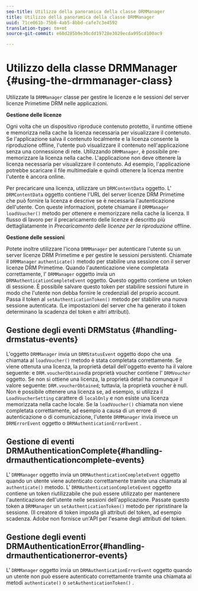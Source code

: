 ```yaml
---
seo-title: Utilizzo della panoramica della classe DRMManager
title: Utilizzo della panoramica della classe DRMManager
uuid: 71ce061b-75b6-4ab5-8bbd-cafe7c3e4592
translation-type: tm+mt
source-git-commit: e60d285b9e30cdd19728e3029ecda995cd100ac9

---
```



# Utilizzo della classe DRMManager {#using-the-drmmanager-class}

Utilizzate la `DRMManager` classe per gestire le licenze e le sessioni del server licenze Primetime DRM nelle applicazioni.

**Gestione delle licenze**

Ogni volta che un dispositivo riproduce contenuto protetto, il runtime ottiene e memorizza nella cache la licenza necessaria per visualizzare il contenuto. Se l&#39;applicazione salva il contenuto localmente e la licenza consente la riproduzione offline, l&#39;utente può visualizzare il contenuto nell&#39;applicazione senza una connessione di rete. Utilizzando `DRMManager`, è possibile pre-memorizzare la licenza nella cache. L&#39;applicazione non deve ottenere la licenza necessaria per visualizzare il contenuto. Ad esempio, l&#39;applicazione potrebbe scaricare il file multimediale e quindi ottenere la licenza mentre l&#39;utente è ancora online.

Per precaricare una licenza, utilizzare un `DRMContentData` oggetto. L&#39; `DRMContentData` oggetto contiene l&#39;URL del server licenze DRM Primetime che può fornire la licenza e descrive se è necessaria l&#39;autenticazione dell&#39;utente. Con queste informazioni, potete chiamare il `DRMManager` `loadVoucher()` metodo per ottenere e memorizzare nella cache la licenza. Il flusso di lavoro per il precaricamento delle licenze è descritto più dettagliatamente in *Precaricamento delle licenze per la riproduzione* offline.

**Gestione delle sessioni**

Potete inoltre utilizzare l&#39;icona `DRMManager` per autenticare l&#39;utente su un server licenze DRM Primetime e per gestire le sessioni persistenti. Chiamate il `DRMManager` `authenticate()` metodo per stabilire una sessione con il server licenze DRM Primetime. Quando l&#39;autenticazione viene completata correttamente, l&#39; `DRMManager` oggetto invia un `DRMAuthenticationCompleteEvent` oggetto. Questo oggetto contiene un token di sessione. È possibile salvare questo token per stabilire sessioni future in modo che l&#39;utente non debba fornire le credenziali del proprio account. Passa il token al `setAuthenticationToken()` metodo per stabilire una nuova sessione autenticata. (Le impostazioni del server che ha generato il token determinano la scadenza del token e altri attributi).

## Gestione degli eventi DRMStatus {#handling-drmstatus-events}

L&#39;oggetto `DRMManager` invia un `DRMStatusEvent` oggetto dopo che una chiamata al `loadVoucher()` metodo è stata completata correttamente. Se viene ottenuta una licenza, la proprietà detail dell&#39;oggetto evento ha il valore seguente: e `DRM.voucherObtained`la proprietà voucher contiene l&#39; `DRMVoucher` oggetto. Se non si ottiene una licenza, la proprietà detail ha comunque il valore seguente: `DRM.voucherObtained`; tuttavia, la proprietà voucher è null. Non è possibile ottenere una licenza se, ad esempio, si utilizza il `LoadVoucherSetting` carattere di `localOnly` e non esiste una licenza memorizzata nella cache locale. Se la `loadVoucher()` chiamata non viene completata correttamente, ad esempio a causa di un errore di autenticazione o di comunicazione, l&#39;utente `DRMManager` invia invece un `DRMErrorEvent` oggetto o `DRMAuthenticationErrorEvent` .

## Gestione di eventi DRMAuthenticationComplete{#handling-drmauthenticationcomplete-events}

L&#39; `DRMManager` oggetto invia un `DRMAuthenticationCompleteEvent` oggetto quando un utente viene autenticato correttamente tramite una chiamata al `authenticate()` metodo. L&#39; `DRMAuthenticationCompleteEvent` oggetto contiene un token riutilizzabile che può essere utilizzato per mantenere l&#39;autenticazione dell&#39;utente nelle sessioni dell&#39;applicazione. Passate questo token a `DRMManager` un `setAuthenticationToken()` metodo per ripristinare la sessione. (Il creatore di token imposta gli attributi del token, ad esempio scadenza. Adobe non fornisce un&#39;API per l&#39;esame degli attributi del token.

## Gestione degli eventi DRMAuthenticationError{#handling-drmauthenticationerror-events}

L&#39; `DRMManager` oggetto invia un `DRMAuthenticationErrorEvent` oggetto quando un utente non può essere autenticato correttamente tramite una chiamata ai metodi `authenticate()` o `setAuthenticationToken()` .